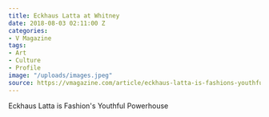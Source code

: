 ```yaml
---
title: Eckhaus Latta at Whitney
date: 2018-08-03 02:11:00 Z
categories:
- V Magazine
tags:
- Art
- Culture
- Profile
image: "/uploads/images.jpeg"
source: https://vmagazine.com/article/eckhaus-latta-is-fashions-youthful-powerhouse/
---
```


Eckhaus Latta is Fashion's Youthful Powerhouse